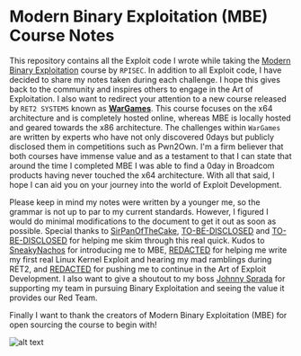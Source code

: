 # Modern Binary Exploitation (MBE) Course Notes

This repository contains all the Exploit code I wrote while taking the [Modern Binary Exploitation](https://github.com/RPISEC/MBE) course by `RPISEC`. In addition to all Exploit code, I have decided to share my notes taken during each challenge. I hope this gives back to the community and inspires others to engage in the Art of Exploitation. I also want to redirect your attention to a new course released by `RET2 SYSTEMS` known as [**WarGames**](https://wargames.ret2.systems/). This course focuses on the x64 architecture and is completely hosted online, whereas MBE is locally hosted and geared towards the x86 architecture. The challenges within `WarGames` are written by experts who have not only discovered 0days but publicly disclosed them in competitions such as Pwn2Own. I'm a firm believer that both courses have immense value and as a testament to that I can state that around the time I completed MBE I was able to find a 0day in Broadcom products having never touched the x64 architecture. With all that said, I hope I can aid you on your journey into the world of Exploit Development. 

Please keep in mind my notes were written by a younger me, so the grammar is not up to par to my current standards. However, I figured I would do minimal modifications to the document to get it out as soon as possible. Special thanks to [SirPanOfTheCake](https://github.com/SirPanOfTheCake), [TO-BE-DISCLOSED]() and [TO-BE-DISCLOSED]() for helping me skim through this real quick. Kudos to [SneakyNachos](https://github.com/SneakyNachos) for introducing me to MBE, [REDACTED]() for helping me write my first real Linux Kernel Exploit and hearing my mad ramblings during RET2, and [REDACTED]() for pushing me to continue in the Art of Exploit Development. I also want to give a shoutout to my boss [Johnny Sprada](https://www.linkedin.com/in/johnnysprada/) for supporting my team in pursuing Binary Exploitation and seeing the value it provides our Red Team.

Finally I want to thank the creators of Modern Binary Exploitation (MBE) for open sourcing the course to begin with!

![alt text](./poc.gif)